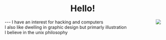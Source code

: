 <div style="display: inline;"><h1 align=center>Hello!</h1> <img align=right src="https://komarev.com/ghpvc/?username=mausn1&color=lightgrey"/> </div>
---
I have an interest for hacking and computers<br />
I also like dwelling in graphic design but primarly illustration<br />
I believe in the unix philosophy

